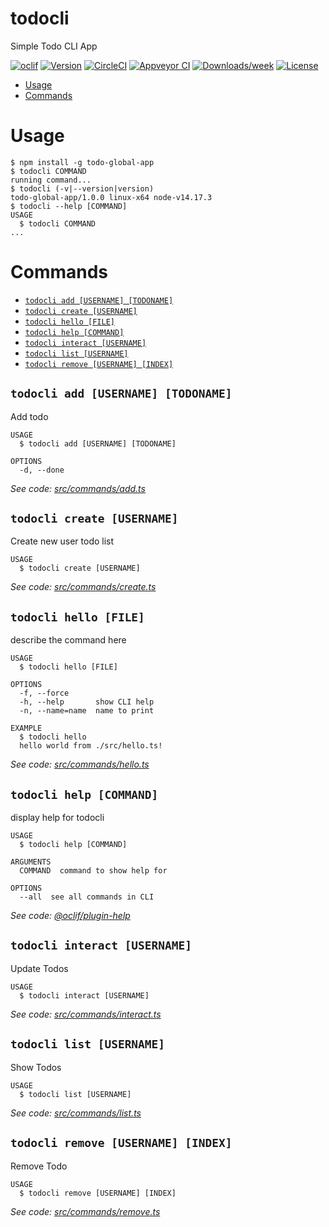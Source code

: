 todocli
=======

Simple Todo CLI App

[![oclif](https://img.shields.io/badge/cli-oclif-brightgreen.svg)](https://oclif.io)
[![Version](https://img.shields.io/npm/v/todocli.svg)](https://npmjs.org/package/todocli)
[![CircleCI](https://circleci.com/gh/waqasmansoor/todocli/tree/master.svg?style=shield)](https://circleci.com/gh/waqasmansoor/todocli/tree/master)
[![Appveyor CI](https://ci.appveyor.com/api/projects/status/github/waqasmansoor/todocli?branch=master&svg=true)](https://ci.appveyor.com/project/waqasmansoor/todocli/branch/master)
[![Downloads/week](https://img.shields.io/npm/dw/todocli.svg)](https://npmjs.org/package/todocli)
[![License](https://img.shields.io/npm/l/todocli.svg)](https://github.com/waqasmansoor/todocli/blob/master/package.json)

<!-- toc -->
* [Usage](#usage)
* [Commands](#commands)
<!-- tocstop -->
# Usage
<!-- usage -->
```sh-session
$ npm install -g todo-global-app
$ todocli COMMAND
running command...
$ todocli (-v|--version|version)
todo-global-app/1.0.0 linux-x64 node-v14.17.3
$ todocli --help [COMMAND]
USAGE
  $ todocli COMMAND
...
```
<!-- usagestop -->
# Commands
<!-- commands -->
* [`todocli add [USERNAME] [TODONAME]`](#todocli-add-username-todoname)
* [`todocli create [USERNAME]`](#todocli-create-username)
* [`todocli hello [FILE]`](#todocli-hello-file)
* [`todocli help [COMMAND]`](#todocli-help-command)
* [`todocli interact [USERNAME]`](#todocli-interact-username)
* [`todocli list [USERNAME]`](#todocli-list-username)
* [`todocli remove [USERNAME] [INDEX]`](#todocli-remove-username-index)

## `todocli add [USERNAME] [TODONAME]`

Add todo

```
USAGE
  $ todocli add [USERNAME] [TODONAME]

OPTIONS
  -d, --done
```

_See code: [src/commands/add.ts](https://github.com/waqasmansoor/todocli/blob/v1.0.0/src/commands/add.ts)_

## `todocli create [USERNAME]`

Create new user todo list

```
USAGE
  $ todocli create [USERNAME]
```

_See code: [src/commands/create.ts](https://github.com/waqasmansoor/todocli/blob/v1.0.0/src/commands/create.ts)_

## `todocli hello [FILE]`

describe the command here

```
USAGE
  $ todocli hello [FILE]

OPTIONS
  -f, --force
  -h, --help       show CLI help
  -n, --name=name  name to print

EXAMPLE
  $ todocli hello
  hello world from ./src/hello.ts!
```

_See code: [src/commands/hello.ts](https://github.com/waqasmansoor/todocli/blob/v1.0.0/src/commands/hello.ts)_

## `todocli help [COMMAND]`

display help for todocli

```
USAGE
  $ todocli help [COMMAND]

ARGUMENTS
  COMMAND  command to show help for

OPTIONS
  --all  see all commands in CLI
```

_See code: [@oclif/plugin-help](https://github.com/oclif/plugin-help/blob/v3.2.2/src/commands/help.ts)_

## `todocli interact [USERNAME]`

Update Todos

```
USAGE
  $ todocli interact [USERNAME]
```

_See code: [src/commands/interact.ts](https://github.com/waqasmansoor/todocli/blob/v1.0.0/src/commands/interact.ts)_

## `todocli list [USERNAME]`

Show Todos

```
USAGE
  $ todocli list [USERNAME]
```

_See code: [src/commands/list.ts](https://github.com/waqasmansoor/todocli/blob/v1.0.0/src/commands/list.ts)_

## `todocli remove [USERNAME] [INDEX]`

Remove Todo

```
USAGE
  $ todocli remove [USERNAME] [INDEX]
```

_See code: [src/commands/remove.ts](https://github.com/waqasmansoor/todocli/blob/v1.0.0/src/commands/remove.ts)_
<!-- commandsstop -->
